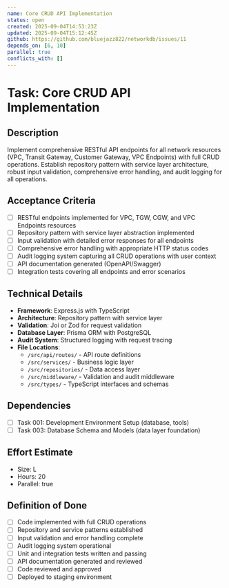```yaml
---
name: Core CRUD API Implementation
status: open
created: 2025-09-04T14:53:23Z
updated: 2025-09-04T15:12:45Z
github: https://github.com/bluejazz822/networkdb/issues/11
depends_on: [6, 10]
parallel: true
conflicts_with: []
---
```


# Task: Core CRUD API Implementation

## Description
Implement comprehensive RESTful API endpoints for all network resources (VPC, Transit Gateway, Customer Gateway, VPC Endpoints) with full CRUD operations. Establish repository pattern with service layer architecture, robust input validation, comprehensive error handling, and audit logging for all operations.

## Acceptance Criteria
- [ ] RESTful endpoints implemented for VPC, TGW, CGW, and VPC Endpoints resources
- [ ] Repository pattern with service layer abstraction implemented
- [ ] Input validation with detailed error responses for all endpoints
- [ ] Comprehensive error handling with appropriate HTTP status codes
- [ ] Audit logging system capturing all CRUD operations with user context
- [ ] API documentation generated (OpenAPI/Swagger)
- [ ] Integration tests covering all endpoints and error scenarios

## Technical Details
- **Framework**: Express.js with TypeScript
- **Architecture**: Repository pattern with service layer
- **Validation**: Joi or Zod for request validation
- **Database Layer**: Prisma ORM with PostgreSQL
- **Audit System**: Structured logging with request tracing
- **File Locations**:
  - `/src/api/routes/` - API route definitions
  - `/src/services/` - Business logic layer
  - `/src/repositories/` - Data access layer
  - `/src/middleware/` - Validation and audit middleware
  - `/src/types/` - TypeScript interfaces and schemas

## Dependencies
- [ ] Task 001: Development Environment Setup (database, tools)
- [ ] Task 003: Database Schema and Models (data layer foundation)

## Effort Estimate
- Size: L
- Hours: 20
- Parallel: true

## Definition of Done
- [ ] Code implemented with full CRUD operations
- [ ] Repository and service patterns established
- [ ] Input validation and error handling complete
- [ ] Audit logging system operational
- [ ] Unit and integration tests written and passing
- [ ] API documentation generated and reviewed
- [ ] Code reviewed and approved
- [ ] Deployed to staging environment

